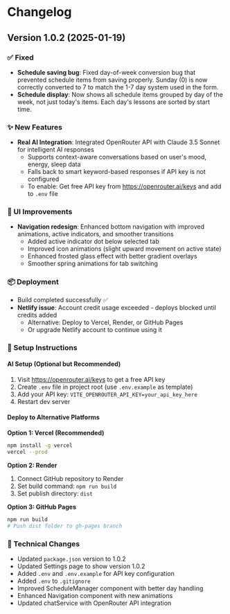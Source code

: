 # Changelog

## Version 1.0.2 (2025-01-19)

### ✅ Fixed
- **Schedule saving bug**: Fixed day-of-week conversion bug that prevented schedule items from saving properly. Sunday (0) is now correctly converted to 7 to match the 1-7 day system used in the form.
- **Schedule display**: Now shows all schedule items grouped by day of the week, not just today's items. Each day's lessons are sorted by start time.

### ✨ New Features
- **Real AI Integration**: Integrated OpenRouter API with Claude 3.5 Sonnet for intelligent AI responses
  - Supports context-aware conversations based on user's mood, energy, sleep data
  - Falls back to smart keyword-based responses if API key is not configured
  - To enable: Get free API key from https://openrouter.ai/keys and add to `.env` file

### 🎨 UI Improvements
- **Navigation redesign**: Enhanced bottom navigation with improved animations, active indicators, and smoother transitions
  - Added active indicator dot below selected tab
  - Improved icon animations (slight upward movement on active state)
  - Enhanced frosted glass effect with better gradient overlays
  - Smoother spring animations for tab switching

### 📦 Deployment
- Build completed successfully ✅
- **Netlify issue**: Account credit usage exceeded - deploys blocked until credits added
  - Alternative: Deploy to Vercel, Render, or GitHub Pages
  - Or upgrade Netlify account to continue using it

### 📝 Setup Instructions

#### AI Setup (Optional but Recommended)
1. Visit https://openrouter.ai/keys to get a free API key
2. Create `.env` file in project root (use `.env.example` as template)
3. Add your API key: `VITE_OPENROUTER_API_KEY=your_api_key_here`
4. Restart dev server

#### Deploy to Alternative Platforms

**Option 1: Vercel (Recommended)**
```bash
npm install -g vercel
vercel --prod
```

**Option 2: Render**
1. Connect GitHub repository to Render
2. Set build command: `npm run build`
3. Set publish directory: `dist`

**Option 3: GitHub Pages**
```bash
npm run build
# Push dist folder to gh-pages branch
```

### 🔧 Technical Changes
- Updated `package.json` version to 1.0.2
- Updated Settings page to show version 1.0.2
- Added `.env` and `.env.example` for API key configuration
- Added `.env` to `.gitignore`
- Improved ScheduleManager component with better day handling
- Enhanced Navigation component with new animations
- Updated chatService with OpenRouter API integration
